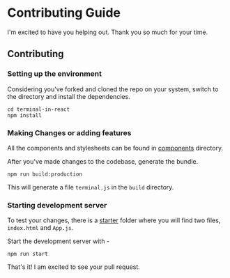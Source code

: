 # Contributing Guide

I'm excited to have you helping out. Thank you so much for your time.

## Contributing

### Setting up the environment

Considering you've forked and cloned the repo on your system, switch to the directory and install the dependencies.

```
cd terminal-in-react
npm install
```

### Making Changes or adding features

All the components and stylesheets can be found in [components](./components) directory. 

After you've made changes to the codebase, generate the bundle.

```
npm run build:production
```

This will generate a file `terminal.js` in the `build` directory.

### Starting development server

To test your changes, there is a [starter](./starter) folder where you will find two files, `index.html` and `App.js`. 

Start the development server with -

```
npm run start
```

That's it! I am excited to see your pull request.